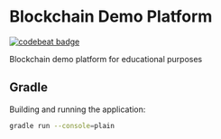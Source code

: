 # Blockchain Demo Platform
[![codebeat badge](https://codebeat.co/badges/d8f160aa-959c-4e4e-9d29-1b6c3ac6be70)](https://codebeat.co/projects/github-com-pwegrzyn-blockchain-demo-platform-master)

Blockchain demo platform for educational purposes

## Gradle
Building and running the application:
```bash
gradle run --console=plain
```

